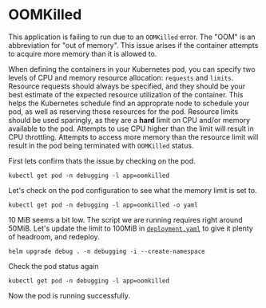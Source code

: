 # OOMKilled

This application is failing to run due to an `OOMKilled` error. The "OOM" is an abbreviation for "out of memory". This issue arises if the container attempts to acquire more memory than it is allowed to.

When defining the containers in your Kubernetes pod, you can specify two levels of CPU and memory resource allocation: `requests` and `limits`. Resource requests should always be specified, and they should be your best estimate of the expected resource utilization of the container. This helps the Kubernetes schedule find an approprate node to schedule your pod, as well as reserving those resources for the pod. Resource limits should be used sparingly, as they are a **hard** limit on CPU and/or memory available to the pod. Attempts to use CPU higher than the limit will result in CPU throttling. Attempts to access more memory than the resource limit will result in the pod being terminated with `OOMKilled` status.

First lets confirm thats the issue by checking on the pod.

```shell
kubectl get pod -n debugging -l app=oomkilled
```

Let's check on the pod configuration to see what the memory limit is set to.

```shell
kubectl get pod -n debugging -l app=oomkilled -o yaml
```

10 MiB seems a bit low. The script we are running requires right around 50MiB. Let's update the limit to 100MiB in [`deployment.yaml`](deployment.yaml) to give it plenty of headroom, and redeploy.

```shell
helm upgrade debug . -n debugging -i --create-namespace
```

Check the pod status again

```shell
kubectl get pod -n debugging -l app=oomkilled
```

Now the pod is running successfully.